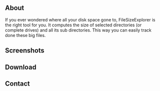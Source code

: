 ## About
If you ever wondered where all your disk space gone to, FileSizeExplorer is the right tool for you.
It computes the size of selected directories (or complete drives) and all its sub directories. This way you can easily track done these big files.

## Screenshots

## Download

## Contact
